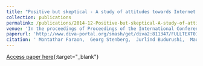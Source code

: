 ```yaml
---
title: "Positive but skeptical - A study of attitudes towards Internet voting in Sweden"
collection: publications
permalink: /publications/2014-12-Positive-but-skeptical-A-study-of-attitudes-towards-Internet-voting-in-Sweden
venue: 'In the proceedings of Proceedings of the International Conference for E-Democracy and Open Government (CeDEM Asia 2014)'
paperurl: 'http://www.diva-portal.org/smash/get/diva2:811347/FULLTEXT01.pdf'
citation: ' Montathar Faraon,  Georg Stenberg,  Jurlind Budurushi,  Mauri Kaipainen, &quot;Positive but skeptical - A study of attitudes towards Internet voting in Sweden.&quot; In the proceedings of Proceedings of the International Conference for E-Democracy and Open Government (CeDEM Asia 2014), 2014.'
---
```

[Access paper here](http://www.diva-portal.org/smash/get/diva2:811347/FULLTEXT01.pdf){:target="_blank"}
